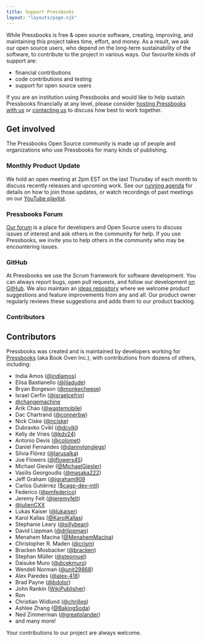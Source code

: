 ```yaml
---
title: Support Pressbooks
layout: "layouts/page.njk"
---
```


While Pressbooks is free & open source software, creating, improving, and maintaining this project takes time, effort,
and money. As a result, we ask our open source users, who depend on the long-term sustainability of the software, to
contribute to the project in various ways. Our favourite kinds of support are:

- financial contributions
- code contributions and testing
- support for open source users

If you are an institution using Pressbooks and would like to help sustain Pressbooks financially at any level, please
consider [hosting Pressbooks with us](https://pressbooks.com/educational-institutions/) or
[contacting us](mailto:sales@pressbooks.com) to discuss how best to work together.

## Get involved

The Pressbooks Open Source community is made up of people and organizations who use Pressbooks for many kinds of
publishing.

### Monthly Product Update

We hold an open meeting at 2pm EST on the last Thursday of each month to discuss recently releases and upcoming work.
See our [running agenda](https://docs.google.com/document/d/1BcvX0V-iDi6fJO_W8pHVOL_lec_9OTXujAfw6tFpZlQ/edit) for
details on how to join those updates, or watch recordings of past meetings on our
[YouTube playlist](https://www.youtube.com/watch?v=uM9fjHLyJsM&list=PLMFmJu3NJhet17A4FC_84OVDS8N18YyIo).

### Pressbooks Forum

[Our forum](https://pressbooks.community/) is a place for developers and Open Source users to discuss issues of interest
and ask others in the community for help. If you use Pressbooks, we invite you to help others in the community who may
be encountering issues.

### GitHub

At Pressbooks we use the Scrum framework for software development. You can always report bugs, open pull requests, and
follow our development [on GitHub](https://github.com/pressbooks/). We also maintain an
[ideas repository](https://github.com/pressbooks/ideas) where we welcome product suggestions and feature improvements
from any and all. Our product owner regularly reviews these suggestions and adds them to our product backlog.

### Contributors

## Contributors

Pressbooks was created and is maintained by developers working for [Pressbooks][35] (aka Book Oven Inc.), with contributions from dozens of others, including:

- India Amos ([@indiamos][1])
- Elisa Bastianello ([@liladude][18])
- Bryan Borgeson ([@monkecheese][2])
- Israel Cerfin ([@israelcefrin][3])
- [@changemachine][4]
- Arik Chao ([@wastemobile][5])
- Dac Chartrand ([@connerbw][36])
- Nick Ciske ([@nciske][6])
- Dubravko Cvikl ([@dcvikl][31])
- Kelly de Vries ([@kdv24][7])
- Antonio Devís ([@colomet][8])
- Daniel Fernandes ([@dannylonglegs][39])
- Silvia Flórez ([@larusalka][9])
- Joe Flowers ([@jflowers45][10])
- Michael Giesler ([@MichaelGiesler][11])
- Vasilis Georgoudis ([@masaka222][33])
- Jeff Graham ([@jgraham909][12]
- Carlos Gutiérrez ([$cagp-dev-mtl][38])
- Federico ([@pmfederico][32])
- Jeremy Felt ([@jeremyfelt][13])
- [@julienCXX][14]
- Lukas Kaiser ([@lukaiser][15])
- Karol Kallas ([@KarolKallas][16])
- Stephanie Leary ([@sillybean][17])
- David Lippman ([@drlippman][19])
- Menahem Macina ([@MenahemMacina][20])
- Christopher R. Maden ([@crism][21])
- Bracken Mosbacker ([@bracken][22])
- Stephan Müller ([@stepmuel][30])
- Daisuke Muro ([@dicekmuro][23])
- Wendell Norman ([@unit29868][24])
- Alex Paredes ([@alex-418][25])
- Brad Payne ([@bdolor][26])
- John Rankin ([WikiPublisher][27])
- Ron
- Christian Widlund ([@chrillep][28])
- Ashlee Zhang ([@BakingSoda][29])
- Ned Zimmerman ([@greatislander][37])
- and many more!

Your contributions to our project are always welcome.

[1]: https://github.com/indiamos
[2]: https://github.com/monkecheese
[3]: https://github.com/israelcefrin
[4]: https://github.com/changemachine
[5]: https://github.com/wastemobile
[6]: https://github.com/nciske
[7]: https://github.com/kdv24
[8]: https://github.com/colomet
[9]: https://twitter.com/larusalka
[10]: https://github.com/jflowers45
[11]: https://github.com/MichaelGiesler
[12]: https://github.com/jgraham909
[13]: https://github.com/jeremyfelt
[14]: https://github.com/julienCXX
[15]: https://github.com/lukaiser
[16]: https://github.com/KarolKallas
[17]: https://github.com/sillybean
[18]: https://github.com/liladude
[19]: https://github.com/drlippman
[20]: https://github.com/MenahemMacina
[21]: https://github.com/crism
[22]: https://github.com/bracken
[23]: https://github.com/dicekmuro
[24]: https://github.com/unit29868
[25]: https://github.com/alex-418
[26]: https://github.com/bdolor
[27]: https://www.wikipublisher.org/wiki/
[28]: https://github.com/chrillep
[29]: https://github.com/BakingSoda
[30]: https://github.com/stepmuel
[31]: https://github.com/dcvikl
[32]: https://github.com/pmfederico
[33]: https://github.com/masaka222
[34]: https://github.com/pressbooks
[35]: https://pressbooks.com/about/#:~:text=Meet%20our%20team
[36]: https://github.com/connerbw
[37]: https://github.com/greatislander
[38]: https://github.com/cagp-dev-mtl
[39]: https://github.com/dannylonglegs

